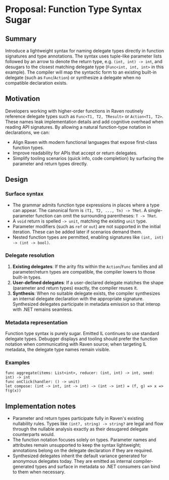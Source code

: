 # Proposal: Function Type Syntax Sugar

## Summary
Introduce a lightweight syntax for naming delegate types directly in function signatures and type annotations. The syntax uses tuple-like parameter lists followed by an arrow to denote the return type, e.g. `(int, int) -> int`, and desugars to the closest matching delegate type (`Func<int, int, int>` in this example). The compiler will map the syntactic form to an existing built-in delegate (such as `Func`/`Action`) or synthesize a delegate when no compatible declaration exists.

## Motivation
Developers working with higher-order functions in Raven routinely reference delegate types such as `Func<T1, T2, TResult>` or `Action<T1, T2>`. These names leak implementation details and add cognitive overhead when reading API signatures. By allowing a natural function-type notation in declarations, we can:

* Align Raven with modern functional languages that expose first-class function types.
* Improve readability for APIs that accept or return delegates.
* Simplify tooling scenarios (quick info, code completion) by surfacing the parameter and return types directly.

## Design

### Surface syntax

* The grammar admits function type expressions in places where a type can appear. The canonical form is `(T1, T2, ..., Tn) -> TRet`. A single-parameter function can omit the surrounding parentheses: `T -> TRet`.
* A `void` return is spelled `-> unit`, matching the existing `unit` type.
* Parameter modifiers (such as `ref` or `out`) are not supported in the initial iteration. These can be added later if scenarios demand them.
* Nested function types are permitted, enabling signatures like `(int, int) -> (int -> bool)`.

### Delegate resolution

1. **Existing delegates**: If the arity fits within the `Action`/`Func` families and all parameter/return types are compatible, the compiler lowers to those built-in types.
2. **User-defined delegates**: If a user-declared delegate matches the shape (parameter and return types) exactly, the compiler reuses it.
3. **Synthesis**: When no suitable delegate exists, the compiler synthesizes an internal delegate declaration with the appropriate signature. Synthesized delegates participate in metadata emission so that interop with .NET remains seamless.

### Metadata representation

Function type syntax is purely sugar. Emitted IL continues to use standard delegate types. Debugger displays and tooling should prefer the function notation when communicating with Raven source; when targeting IL metadata, the delegate type names remain visible.

### Examples

```raven
func aggregate(items: List<int>, reducer: (int, int) -> int, seed: int) -> int
func onClick(handler: () -> unit)
let compose: (int -> int, int -> int) -> (int -> int) = (f, g) => x => f(g(x))
```

## Implementation notes

* Parameter and return types participate fully in Raven's existing nullability
  rules. Types like `(int?, string) -> string?` are legal and flow through the
  nullable analysis exactly as their desugared delegate counterparts would.
* The function notation focuses solely on types. Parameter names and attributes
  remain unsupported to keep the syntax lightweight; annotations belong on the
  delegate declaration if they are required.
* Synthesized delegates inherit the default variance generated for anonymous
  delegates today. They are emitted as internal compiler-generated types and
  surface in metadata so .NET consumers can bind to them when necessary.
